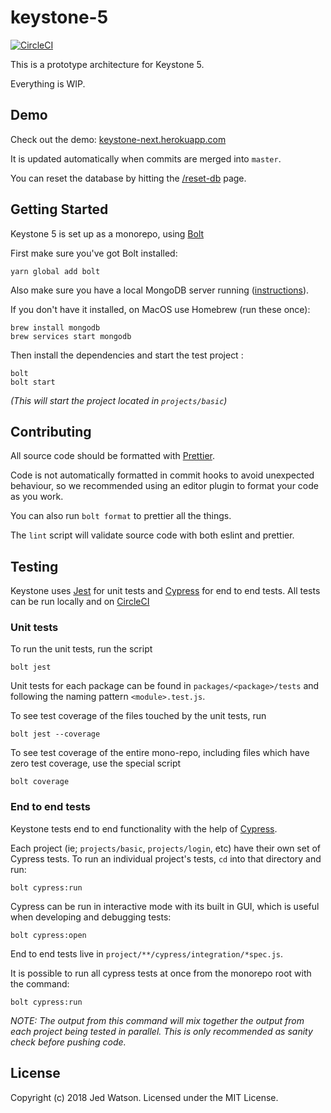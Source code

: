 # keystone-5

[![CircleCI](https://circleci.com/gh/keystonejs/keystone-5.svg?style=shield&circle-token=6b4c9e250b2b61403b64c9b66ab7f4de6b0b4dde)](https://circleci.com/gh/keystonejs/keystone-5)

This is a prototype architecture for Keystone 5.

Everything is WIP.

## Demo

Check out the demo: [keystone-next.herokuapp.com](http://keystone-next.herokuapp.com)

It is updated automatically when commits are merged into `master`.

You can reset the database by hitting the [/reset-db](http://keystone-next.herokuapp.com/reset-db)
page.

## Getting Started

Keystone 5 is set up as a monorepo, using [Bolt](http://boltpkg.com/)

First make sure you've got Bolt installed:

```
yarn global add bolt
```

Also make sure you have a local MongoDB server running ([instructions](https://docs.mongodb.com/getting-started/shell/installation/)).

If you don't have it installed, on MacOS use Homebrew (run these once):

```
brew install mongodb
brew services start mongodb
```

Then install the dependencies and start the test project :

```
bolt
bolt start
```

_(This will start the project located in `projects/basic`)_

## Contributing

All source code should be formatted with [Prettier](https://github.com/prettier/prettier).

Code is not automatically formatted in commit hooks to avoid unexpected behaviour,
so we recommended using an editor plugin to format your code as you work.

You can also run `bolt format` to prettier all the things.

The `lint` script will validate source code with both eslint and prettier.

## Testing

Keystone uses [Jest](https://facebook.github.io/jest/) for unit tests and [Cypress](https://www.cypress.io/) for end to end tests. All tests can be run locally and on [CircleCI]((https://circleci.com/gh/keystonejs/keystone-5).)

### Unit tests

To run the unit tests, run the script

`bolt jest`

Unit tests for each package can be found in `packages/<package>/tests` and following the naming pattern `<module>.test.js`.

To see test coverage of the files touched by the unit tests, run

`bolt jest --coverage`

To see test coverage of the entire mono-repo, including files which have zero test coverage, use the special script

`bolt coverage`

### End to end tests

Keystone tests end to end functionality with the help of [Cypress](https://www.cypress.io/).

Each project (ie; `projects/basic`, `projects/login`, etc) have their own set of
Cypress tests.
To run an individual project's tests, `cd` into that directory and run:

`bolt cypress:run`

Cypress can be run in interactive mode with its built in GUI, which is useful when developing and debugging tests:

`bolt cypress:open`

End to end tests live in `project/**/cypress/integration/*spec.js`.

It is possible to run all cypress tests at once from the monorepo root with the
command:

`bolt cypress:run`

_NOTE: The output from this command will mix together the output from each
project being tested in parallel. This is only recommended as sanity check
before pushing code._

###

## License

Copyright (c) 2018 Jed Watson. Licensed under the MIT License.
